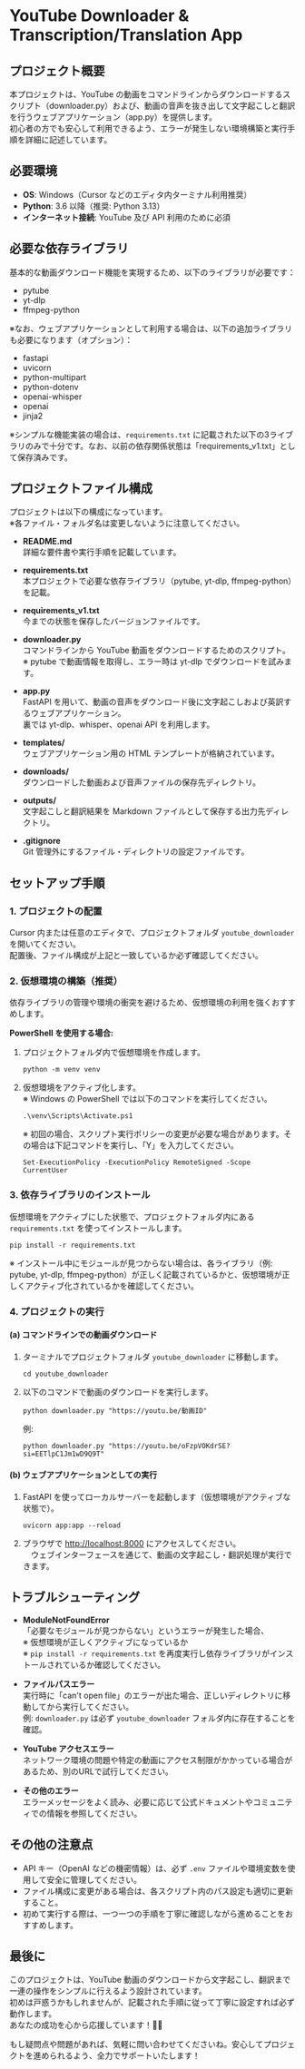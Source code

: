 # YouTube Downloader & Transcription/Translation App

## プロジェクト概要

本プロジェクトは、YouTube の動画をコマンドラインからダウンロードするスクリプト（downloader.py）および、動画の音声を抜き出して文字起こしと翻訳を行うウェブアプリケーション（app.py）を提供します。  
初心者の方でも安心して利用できるよう、エラーが発生しない環境構築と実行手順を詳細に記述しています。

## 必要環境

- **OS**: Windows（Cursor などのエディタ内ターミナル利用推奨）
- **Python**: 3.6 以降（推奨: Python 3.13）
- **インターネット接続**: YouTube 及び API 利用のために必須

## 必要な依存ライブラリ

基本的な動画ダウンロード機能を実現するため、以下のライブラリが必要です：

- pytube  
- yt-dlp  
- ffmpeg-python  

※なお、ウェブアプリケーションとして利用する場合は、以下の追加ライブラリも必要になります（オプション）：
- fastapi  
- uvicorn  
- python-multipart  
- python-dotenv  
- openai-whisper  
- openai  
- jinja2  

※シンプルな機能実装の場合は、`requirements.txt` に記載された以下の3ライブラリのみで十分です。なお、以前の依存関係状態は「requirements_v1.txt」として保存済みです。

## プロジェクトファイル構成

プロジェクトは以下の構成になっています。  
※各ファイル・フォルダ名は変更しないように注意してください。

- **README.md**  
  詳細な要件書や実行手順を記載しています。  

- **requirements.txt**  
  本プロジェクトで必要な依存ライブラリ（pytube, yt-dlp, ffmpeg-python）を記載。

- **requirements_v1.txt**  
  今までの状態を保存したバージョンファイルです。

- **downloader.py**  
  コマンドラインから YouTube 動画をダウンロードするためのスクリプト。  
  ※ pytube で動画情報を取得し、エラー時は yt-dlp でダウンロードを試みます。

- **app.py**  
  FastAPI を用いて、動画の音声をダウンロード後に文字起こしおよび英訳するウェブアプリケーション。  
  裏では yt-dlp、whisper、openai API を利用します。

- **templates/**  
  ウェブアプリケーション用の HTML テンプレートが格納されています。

- **downloads/**  
  ダウンロードした動画および音声ファイルの保存先ディレクトリ。

- **outputs/**  
  文字起こしと翻訳結果を Markdown ファイルとして保存する出力先ディレクトリ。

- **.gitignore**  
  Git 管理外にするファイル・ディレクトリの設定ファイルです。

## セットアップ手順

### 1. プロジェクトの配置

Cursor 内または任意のエディタで、プロジェクトフォルダ `youtube_downloader` を開いてください。  
配置後、ファイル構成が上記と一致しているか必ず確認してください。

### 2. 仮想環境の構築（推奨）

依存ライブラリの管理や環境の衝突を避けるため、仮想環境の利用を強くおすすめします。

**PowerShell を使用する場合:**

1. プロジェクトフォルダ内で仮想環境を作成します。

   ```
   python -m venv venv
   ```

2. 仮想環境をアクティブ化します。  
   ※ Windows の PowerShell では以下のコマンドを実行してください。

   ```
   .\venv\Scripts\Activate.ps1
   ```

   ※ 初回の場合、スクリプト実行ポリシーの変更が必要な場合があります。その場合は下記コマンドを実行し、「Y」を入力してください。

   ```
   Set-ExecutionPolicy -ExecutionPolicy RemoteSigned -Scope CurrentUser
   ```

### 3. 依存ライブラリのインストール

仮想環境をアクティブにした状態で、プロジェクトフォルダ内にある `requirements.txt` を使ってインストールします。

```
pip install -r requirements.txt
```


※ インストール中にモジュールが見つからない場合は、各ライブラリ（例: pytube, yt-dlp, ffmpeg-python）が正しく記載されているかと、仮想環境が正しくアクティブ化されているかを確認してください。

### 4. プロジェクトの実行

#### (a) コマンドラインでの動画ダウンロード

1. ターミナルでプロジェクトフォルダ `youtube_downloader` に移動します。

   ```
   cd youtube_downloader
   ```

2. 以下のコマンドで動画のダウンロードを実行します。

   ```
   python downloader.py "https://youtu.be/動画ID"
   ```

   例:

   ```
   python downloader.py "https://youtu.be/oFzpVOKdrSE?si=EETlpC1Jm1wD9Q9T"
   ```

#### (b) ウェブアプリケーションとしての実行

1. FastAPI を使ってローカルサーバーを起動します（仮想環境がアクティブな状態で）。

   ```
   uvicorn app:app --reload
   ```

2. ブラウザで [http://localhost:8000](http://localhost:8000) にアクセスしてください。  
　ウェブインターフェースを通じて、動画の文字起こし・翻訳処理が実行できます。

## トラブルシューティング

- **ModuleNotFoundError**  
  「必要なモジュールが見つからない」というエラーが発生した場合、  
  ※ 仮想環境が正しくアクティブになっているか  
  ※ `pip install -r requirements.txt` を再度実行し依存ライブラリがインストールされているか確認してください。

- **ファイルパスエラー**  
  実行時に「can't open file」のエラーが出た場合、正しいディレクトリに移動してから実行してください。  
  例: `downloader.py` は必ず `youtube_downloader` フォルダ内に存在することを確認。

- **YouTube アクセスエラー**  
  ネットワーク環境の問題や特定の動画にアクセス制限がかかっている場合があるため、別のURLで試行してください。

- **その他のエラー**  
  エラーメッセージをよく読み、必要に応じて公式ドキュメントやコミュニティでの情報を参照してください。  

## その他の注意点

- API キー（OpenAI などの機密情報）は、必ず `.env` ファイルや環境変数を使用して安全に管理してください。
- ファイル構成に変更がある場合は、各スクリプト内のパス設定も適切に更新すること。
- 初めて実行する際は、一つ一つの手順を丁寧に確認しながら進めることをおすすめします。

## 最後に

このプロジェクトは、YouTube 動画のダウンロードから文字起こし、翻訳まで一連の操作をシンプルに行えるよう設計されています。  
初めは戸惑うかもしれませんが、記載された手順に従って丁寧に設定すれば必ず動作します。  
あなたの成功を心から応援しています！💪✨  

もし疑問点や問題があれば、気軽に問い合わせてくださいね。安心してプロジェクトを進められるよう、全力でサポートいたします！